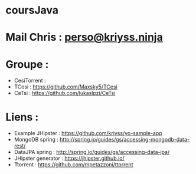 # coursJava

# Mail Chris : perso@kriyss.ninja

# Groupe : 
- CesiTorrent : 
- TCesi : https://github.com/Maxsky5/TCesi
- CeTsi : https://github.com/lukaslpzi/CeTsi


# Liens : 
- Example JHipster : https://github.com/kriyss/yo-sample-app
- MongoDB spring : http://spring.io/guides/gs/accessing-mongodb-data-rest/
- DataJPA spring : http://spring.io/guides/gs/accessing-data-jpa/
- JHipster generator : https://jhipster.github.io/
- Ttorrent : https://github.com/mpetazzoni/ttorrent

